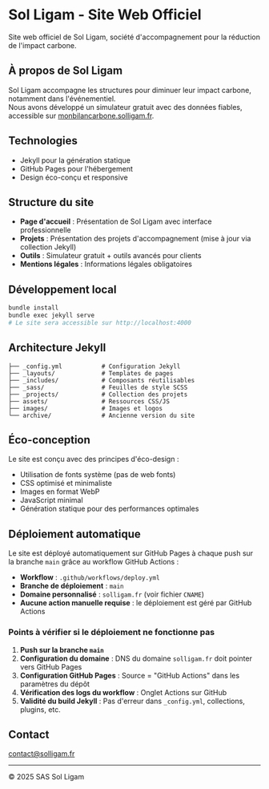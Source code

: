 # Sol Ligam - Site Web Officiel

Site web officiel de Sol Ligam, société d'accompagnement pour la réduction de l'impact carbone.

## À propos de Sol Ligam

Sol Ligam accompagne les structures pour diminuer leur impact carbone, notamment dans l'événementiel.  
Nous avons développé un simulateur gratuit avec des données fiables, accessible sur [monbilancarbone.solligam.fr](https://monbilancarbone.solligam.fr).

## Technologies

- Jekyll pour la génération statique
- GitHub Pages pour l'hébergement
- Design éco-conçu et responsive

## Structure du site

- **Page d'accueil** : Présentation de Sol Ligam avec interface professionnelle
- **Projets** : Présentation des projets d'accompagnement (mise à jour via collection Jekyll)
- **Outils** : Simulateur gratuit + outils avancés pour clients
- **Mentions légales** : Informations légales obligatoires

## Développement local

```bash
bundle install
bundle exec jekyll serve
# Le site sera accessible sur http://localhost:4000
```

## Architecture Jekyll

```
├── _config.yml           # Configuration Jekyll
├── _layouts/             # Templates de pages
├── _includes/            # Composants réutilisables
├── _sass/                # Feuilles de style SCSS
├── _projects/            # Collection des projets
├── assets/               # Ressources CSS/JS
├── images/               # Images et logos
└── archive/              # Ancienne version du site
```

## Éco-conception

Le site est conçu avec des principes d'éco-design :
- Utilisation de fonts système (pas de web fonts)
- CSS optimisé et minimaliste
- Images en format WebP
- JavaScript minimal
- Génération statique pour des performances optimales

## Déploiement automatique

Le site est déployé automatiquement sur GitHub Pages à chaque push sur la branche `main` grâce au workflow GitHub Actions :

- **Workflow** : `.github/workflows/deploy.yml`
- **Branche de déploiement** : `main`
- **Domaine personnalisé** : `solligam.fr` (voir fichier `CNAME`)
- **Aucune action manuelle requise** : le déploiement est géré par GitHub Actions

### Points à vérifier si le déploiement ne fonctionne pas

1. **Push sur la branche `main`**  
2. **Configuration du domaine** : DNS du domaine `solligam.fr` doit pointer vers GitHub Pages  
3. **Configuration GitHub Pages** : Source = "GitHub Actions" dans les paramètres du dépôt  
4. **Vérification des logs du workflow** : Onglet Actions sur GitHub  
5. **Validité du build Jekyll** : Pas d'erreur dans `_config.yml`, collections, plugins, etc.

## Contact

contact@solligam.fr

---
© 2025 SAS Sol Ligam
